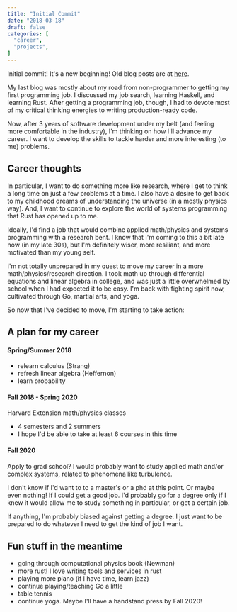 ```yaml
---
title: "Initial Commit"
date: "2018-03-18"
draft: false
categories: [
  "career",
  "projects",
]
---
```


Initial commit! It's a new beginning! Old blog posts are at [here](https://oldblog.hwc.io).

My last blog was mostly about my road from non-programmer to getting my first programming job. I discussed my job search, learning Haskell, and learning Rust. After getting a programming job, though, I had to devote most of my critical thinking energies to writing production-ready code.

Now, after 3 years of software development under my belt (and feeling more comfortable in the industry), I'm thinking on how I'll advance my career. I want to develop the skills to tackle harder and more interesting (to me) problems.

## Career thoughts

In particular, I want to do something more like research, where I get to think a long time on just a few problems at a time. I also have a desire to get back to my childhood dreams of understanding the universe (in a mostly physics way). And, I want to continue to explore the world of systems programming that Rust has opened up to me.

Ideally, I'd find a job that would combine applied math/physics and systems programming with a research bent. I know that I'm coming to this a bit late now (in my late 30s), but I'm definitely wiser, more resiliant, and more motivated than my young self.

I'm not totally unprepared in my quest to move my career in a more math/physics/research direction. I took math up through differential equations and linear algebra in college, and was just a little overwhelmed by school when I had expected it to be easy. I'm back with fighting spirit now, cultivated through Go, martial arts, and yoga.

So now that I've decided to move, I'm starting to take action:

## A plan for my career

#### Spring/Summer 2018
- relearn calculus (Strang)
- refresh linear algebra (Heffernon)
- learn probability

#### Fall 2018 - Spring 2020
Harvard Extension math/physics classes
  - 4 semesters and 2 summers
  - I hope I'd be able to take at least 6 courses in this time

#### Fall 2020

Apply to grad school? I would probably want to study applied math and/or complex systems, related to phenomena like turbulence.

I don't know if I'd want to to a master's or a phd at this point. Or maybe even nothing! If I could get a good job. I'd probably go for a degree only if I knew it would allow me to study something in particular, or get a certain job.

If anything, I'm probably biased against getting a degree. I just want to be prepared to do whatever I need to get the kind of job I want.

## Fun stuff in the meantime

- going through computational physics book (Newman)
- more rust! I love writing tools and services in rust
- playing more piano (if I have time, learn jazz)
- continue playing/teaching Go a little
- table tennis
- continue yoga. Maybe I'll have a handstand press by Fall 2020!
